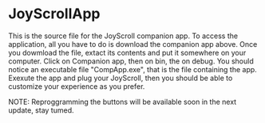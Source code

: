 # JoyScrollApp
This is the source file for the JoyScroll companion app.
To access the application, all you have to do is download the companion app above.
Once you dowmload the file, extact its contents and put it somewhere on your computer.
Click on Companion app, then on bin, the on debug. You should notice an executable file "CompApp.exe", that is the file containing the app.
Exexute the app and plug your JoyScroll, then you should be able to customize your experience as you prefer.

NOTE:
Reproggramming the buttons will be available soon in the next update, stay tumed.
